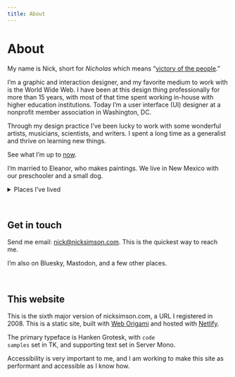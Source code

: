 ```yaml
---
title: About
---
```


# About

My name is Nick, short for *Nicholas* which means “[victory of the people](https://www.behindthename.com/name/nicholas).”

I’m a graphic and interaction designer, and my favorite medium to work with is the World Wide Web. I have been at this design thing professionally for more than 15 years, with most of that time spent working in-house with higher education institutions. Today I’m a user interface (UI) designer at a nonprofit member association in Washington, DC.

Through my design practice I’ve been lucky to work with some wonderful artists, musicians, scientists, and writers. I spent a long time as a generalist and thrive on learning new things.

See what I’m up to [now](/now.html).

I’m married to Eleanor, who makes paintings. We live in New Mexico with our preschooler and a small dog.

<details>
  <summary>Places I’ve lived</summary>
  <ul>
    <li>Central New York (1987-2003)</li>
    <li>Arizona (2004-2009)</li>
    <li>Tennessee (2010-2022)</li>
    <li>New Mexico (2023-???)</li>
  </ul>
</details>

&nbsp;

## Get in touch

Send me email: <a href="mailto:nick@nicksimson.com">nick@nicksimson.com</a>. This is the quickest way to reach me.

I’m also on Bluesky, Mastodon, and a few other places.

&nbsp;

## This website

This is the sixth major version of nicksimson.com, a URL I registered in 2008. This is a static site, built with [Web Origami](https://weborigami.org/) and hosted with [Netlify](https://netlify.com).

The primary typeface is Hanken Grotesk, with <code>code samples</code> set in TK, and supporting text set in Server Mono.

Accessibility is very important to me, and I am working to make this site as performant and accessible as I know how.